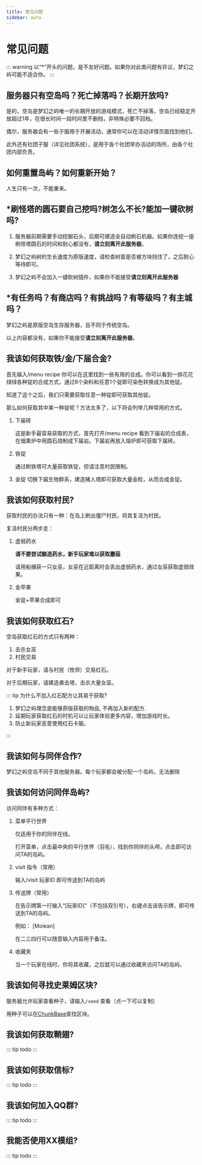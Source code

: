 ```yaml
---
title: 常见问题
sidebar: auto
---
```

# 常见问题

::: warning
以“*”开头的问题，是不友好问题。如果你对此类问题有异议，梦幻之屿可能不适合你。
:::

## 服务器只有空岛吗？死亡掉落吗？长期开放吗?

是的，空岛是梦幻之屿唯一的长期开放的游戏模式，死亡不掉落，空岛已经稳定开放超过1年，在很长时间一段时间里不删档，非特殊必要不回档。

偶尔，服务器会有一些子服用于开展活动，通常你可以在活动详情页面找到他们。

此外还有社团子服（详见社团系统），是用于各个社团举办活动的场所，由各个社团内部负责。

## 如何重置岛屿？如何重新开始？

人生只有一次，不能重来。

## *刷怪塔的圆石要自己挖吗?树怎么不长?能加一键砍树吗?

1. 服务器前期需要手动挖掘石头，后期可建造全自动刷石机器。如果你连挖一座刷怪塔圆石的时间和耐心都没有，**请立刻离开此服务器**。

2. 梦幻之屿树的生长速度为原版速度，请检查树苗是否被方块挡住了，之后耐心等待即可。

3. 梦幻之屿不会加入一键砍树插件，如果你不能接受**请立刻离开此服务器**

## *有任务吗？有商店吗？有挑战吗？有等级吗？有主城吗？

梦幻之屿是原版空岛生存服务器，且不同于传统空岛。

以上内容都没有，如果你不能接受**请立刻离开此服务器**。

## 我该如何获取铁/金/下届合金?

首先输入/menu recipe 你可以在这里找到一些有用的合成。你可以看到一排花花绿绿各种锭的合成方式，通过8个染料和任意1个锭即可染色转换成为其他锭。

知道了这个之后，我们只需要获取任意一种锭即可获取其他锭。

那么如何获取其中某一种锭呢？方法太多了，以下将会列举几种常用的方式。
1. 下届砖
   
   这是新手最容易获取的方式，首先打开/menu recipe 看到下届岩的合成表，在烟熏炉中用圆石烧制成下届岩。下届岩再放入熔炉即可获取下届砖。
2. 铁锭
   
   通过刷铁塔可大量获取铁锭，但请注意村民限制。
3. 金锭
   切换下届生物群系，建造猪人塔即可获取大量金粒，从而合成金锭。

## 我该如何获取村民?
获取村民的办法只有一种：在岛上刷出僵尸村民，将其复活为村民。

复活村民分两步走：
1. 虚弱药水

   **请不要尝试酿造药水，新手玩家难以获取蘑菇**

   请用船捕获一只女巫，女巫在近距离时会丢出虚弱药水，通过女巫获取虚弱效果。

2. 金苹果

   金锭+苹果合成即可

## 我该如何获取红石?

空岛获取红石的方式只有两种：
1. 击杀女巫
2. 村民交易

对于新手玩家，请与村民（牧师）交易红石。

对于后期玩家，请建造袭击塔，击杀大量女巫。

::: tip
为什么不加入红石配方让其易于获取?
1. 梦幻之屿理念是能够原版获取的物品, 不再加入新的配方.
2. 延期玩家获取红石的时机可以让玩家体验更多内容，增加游戏时长。
3. 防止新玩家恶意使用红石卡服。

:::
## 我该如何与同伴合作?

梦幻之屿空岛不同于其他服务器。每个玩家都会被分配一个岛屿，无法删除



## 我该如何访问同伴岛屿?
访问同伴有多种方式：

1. 菜单平行世界
   
   仅适用于你的同伴在线。
   
   打开菜单，点击最中央的平行世界（羽毛），找到你同伴的头颅，点击即可访问TA的岛屿。

2. visit 指令（常用）
   
   输入/visit 玩家ID 即可传送到TA的岛屿

3. 传送牌（常用）

   在告示牌第一行输入“\[玩家ID\]”（不包括双引号），右键点击该告示牌，即可传送到TA的岛屿。

   例如： [Molean]

   在二三四行可以随意输入内容用于备注。

4. 收藏夹

   当一个玩家在线时，你将其收藏，之后就可以通过收藏夹访问TA的岛屿。

## 我该如何寻找史莱姆区块?

服务器允许玩家查看种子，请输入`/seed` 查看（点一下可以复制）

用种子可以在[ChunkBase](https://www.chunkbase.com/apps/slime-finder)查找区块。

## 我该如何获取鞘翅?
::: tip
todo
:::

## 我该如何获取信标?
::: tip
todo
:::

## 我该如何加入QQ群?
::: tip
todo
:::

## 我能否使用XX模组?

::: tip
todo
:::